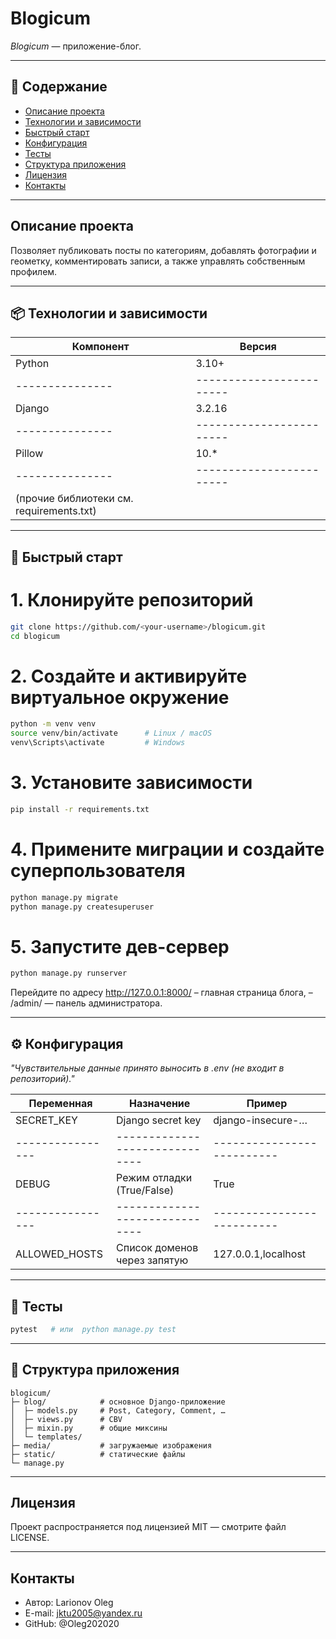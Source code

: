 # Blogicum

*Blogicum* — приложение-блог.

---

## 📑 Содержание

- [Описание проекта](#описание-проекта)
- [Технологии и зависимости](#технологии-и-зависимости)
- [Быстрый старт](#быстрый-старт)
- [Конфигурация](#конфигурация)
- [Тесты](#тесты)
- [Структура приложения](#структура-приложения)
- [Лицензия](#лицензия)
- [Контакты](#контакты)

---

## Описание проекта

Позволяет публиковать посты по категориям, добавлять фотографии и геометку, комментировать записи, а также управлять собственным профилем.

---

## 📦 Технологии и зависимости

|**Компонент**	|             **Версия** |
|---------------|------------------------|          
|Python	        |         3.10+          |
|---------------|------------------------|
|Django	        |        3.2.16          |
|---------------|------------------------|
|Pillow	        |        10.*            |
|---------------|------------------------|
|(прочие библиотеки см. requirements.txt)|

---

## 🚀 Быстрый старт

# 1. Клонируйте репозиторий
```bash
git clone https://github.com/<your-username>/blogicum.git
cd blogicum
```

# 2. Создайте и активируйте виртуальное окружение
```bash
python -m venv venv
source venv/bin/activate      # Linux / macOS
venv\Scripts\activate         # Windows
```

# 3. Установите зависимости
```bash
pip install -r requirements.txt
```

# 4. Примените миграции и создайте суперпользователя
```bash
python manage.py migrate
python manage.py createsuperuser
```

# 5. Запустите дев-сервер
```bash
python manage.py runserver
```

Перейдите по адресу http://127.0.0.1:8000/
– главная страница блога,
– /admin/ — панель администратора.

---

## ⚙️ Конфигурация

*"Чувствительные данные принято выносить в .env (не входит в репозиторий)."*

Переменная	    |            Назначение        |           Пример         |
----------------|------------------------------|--------------------------|
SECRET_KEY	    |  Django secret key	       |   django-insecure-…      |
----------------|------------------------------|--------------------------|
DEBUG	        |  Режим отладки (True/False)  |   True                   |
----------------|------------------------------|--------------------------|
ALLOWED_HOSTS	| Список доменов через запятую |   127.0.0.1,localhost    |

---

## 🧪 Тесты

```bash
pytest   # или  python manage.py test
```

---

## 📂 Структура приложения

```text
blogicum/
├─ blog/            # основное Django-приложение
│  ├─ models.py     # Post, Category, Comment, …
│  ├─ views.py      # CBV
│  ├─ mixin.py      # общие миксины
│  └─ templates/
├─ media/           # загружаемые изображения
├─ static/          # статические файлы
└─ manage.py
```

---

## Лицензия

Проект распространяется под лицензией MIT — смотрите файл LICENSE.

---

## Контакты

* Автор: Larionov Oleg
* E-mail: jktu2005@yandex.ru
* GitHub: @Oleg202020